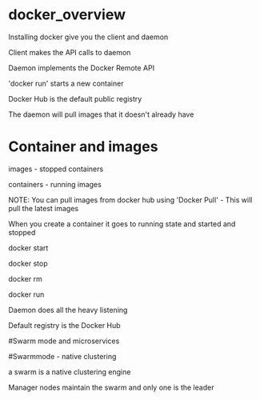 # docker_overview

Installing docker give you the client and daemon 

Client makes the API calls to daemon

Daemon implements the Docker Remote API

'docker run' starts a new container

Docker Hub is the default public registry

The daemon will pull images that it doesn't already have

# Container and images

images - stopped containers

containers - running images

NOTE: You can pull images from docker hub using 'Docker Pull' - This will pull the latest images

When you create a container it goes to running state and started and stopped

docker start

docker stop

docker rm


docker run <images>

Daemon does  all the heavy listening 

Default registry is the Docker Hub

#Swarm mode and microservices

#Swarmmode - native clustering

a swarm is a native clustering engine

Manager nodes maintain the swarm and only one is the leader

